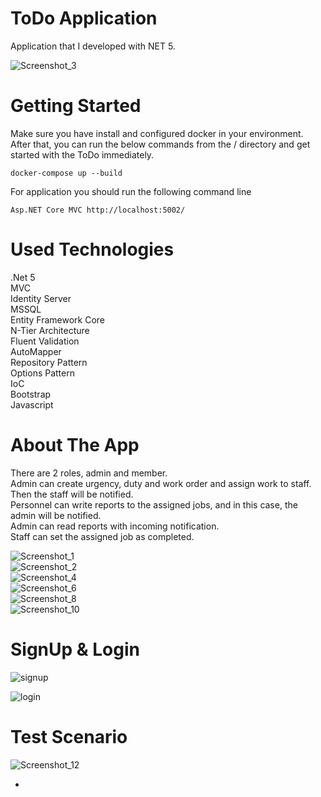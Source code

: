 <!DOCTYPE html>
<html>

<head>
  <meta charset="utf-8">
  <meta name="viewport" content="width=device-width, initial-scale=1.0">
  <link rel="stylesheet" href="https://stackedit.io/style.css" />
</head>

<body class="stackedit">
  <div class="stackedit__html"><h1 id="todo-application">ToDo Application</h1>
<p>Application that I developed with NET 5.</p>
<p><img src="https://user-images.githubusercontent.com/51949407/128130267-7b74287a-2e26-402c-86a3-fe1da42f92f4.png" alt="Screenshot_3"></p>
<h1 id="getting-started">Getting Started</h1>
<p>Make sure you have install and configured docker in your environment. After that, you can run the below commands from the / directory and get started with the ToDo immediately.</p>
<pre><code>docker-compose up --build
</code></pre>
<p>For application you should run the following command line</p>
<pre><code>Asp.NET Core MVC http://localhost:5002/
</code></pre>
<h1 id="used-technologies">Used Technologies</h1>
<p>.Net 5<br>
MVC<br>
Identity Server<br>
MSSQL<br>
Entity Framework Core<br>
N-Tier Architecture<br>
Fluent Validation<br>
AutoMapper<br>
Repository Pattern<br>
Options Pattern<br>
IoC<br>
Bootstrap<br>
Javascript</p>
<h1 id="about-the-app">About The App</h1>
<p>There are 2 roles, admin and member.<br>
Admin can create urgency, duty and work order and assign work to staff.<br>
Then the staff will be notified.<br>
Personnel can write reports to the assigned jobs, and in this case, the admin will be notified.<br>
Admin can read reports with incoming notification.<br>
Staff can set the assigned job as completed.</p>
<p><img src="https://user-images.githubusercontent.com/51949407/128131216-9f2c3152-1ccd-4f42-aa50-368d024a1052.png" alt="Screenshot_1"><br>
<img src="https://user-images.githubusercontent.com/51949407/128131220-0241b75f-a753-4106-b9fe-0fbd4b95671e.png" alt="Screenshot_2"><br>
<img src="https://user-images.githubusercontent.com/51949407/128131221-aa7ad3e5-2956-4bac-99c2-73a6a0aef70e.png" alt="Screenshot_4"><br>
<img src="https://user-images.githubusercontent.com/51949407/128131285-12c32bf4-4408-496d-b0dd-94e930cb0e71.png" alt="Screenshot_6"><br>
<img src="https://user-images.githubusercontent.com/51949407/128131315-60f4fda7-9d2c-4bf1-9fbd-0a083a22adb0.png" alt="Screenshot_8"><br>
<img src="https://user-images.githubusercontent.com/51949407/128131357-d550008c-2764-4201-8cc8-aa5b241e7aa3.png" alt="Screenshot_10"></p>
<h1 id="signup--login">SignUp &amp; Login</h1>
<p><img src="https://user-images.githubusercontent.com/51949407/128142464-c0c793ce-f64e-4628-9bd3-1ec33b4dc282.png" alt="signup"></p>
<p><img src="https://user-images.githubusercontent.com/51949407/128142485-43238bc7-f1b9-4d3f-967a-e2dfb8736264.png" alt="login"></p>
<h1 id="test-scenario">Test Scenario</h1>
<p><img src="https://user-images.githubusercontent.com/51949407/128142396-8536c0ff-cf04-4e23-a5ae-997cd5027f5c.png" alt="Screenshot_12"></p>
<ul>
<li></li>
</ul>
</div>
</body>

</html>
